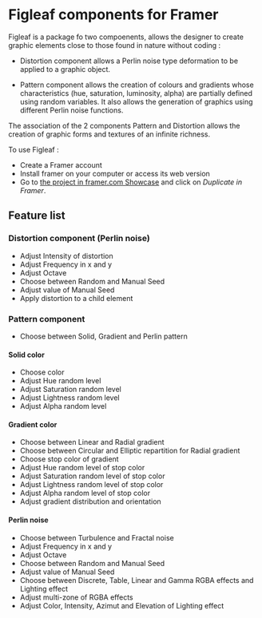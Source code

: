 # Figleaf components for Framer

Figleaf is a package fo two compoenents, allows the designer to create graphic elements close to those found in nature without coding :

* Distortion component allows a Perlin noise type deformation to be applied to a graphic object.

* Pattern component allows the creation of colours and gradients whose characteristics (hue, saturation, luminosity, alpha) are partially defined using random variables. It also allows the generation of graphics using different Perlin noise functions.

The association of the 2 components Pattern and Distortion allows the creation of graphic forms and textures of an infinite richness.

To use Figleaf :
* Create a Framer account
* Install framer on your computer or access its web version
* Go to [the project in framer.com Showcase](https://www.framer.com/showcase/project/sOrHUTSYXT7302rRXCrC/) and click on *Duplicate in Framer*.

## Feature list

### Distortion component (Perlin noise)
* Adjust Intensity of distortion
* Adjust Frequency in x and y
* Adjust Octave
* Choose between Random and Manual Seed
* Adjust value of Manual Seed
* Apply distortion to a child element

### Pattern component

* Choose between Solid, Gradient and Perlin pattern

#### Solid color
* Choose color
* Adjust Hue random level
* Adjust Saturation random level
* Adjust Lightness random level
* Adjust Alpha random level

#### Gradient color
* Choose between Linear and Radial gradient
* Choose between Circular and Elliptic repartition for Radial gradient
* Choose stop color of gradient
* Adjust Hue random level of stop color
* Adjust Saturation random level of stop color
* Adjust Lightness random level of stop color
* Adjust Alpha random level of stop color
* Adjust gradient distribution and orientation

#### Perlin noise
* Choose between Turbulence and Fractal noise
* Adjust Frequency in x and y
* Adjust Octave
* Choose between Random and Manual Seed
* Adjust value of Manual Seed
* Choose between Discrete, Table, Linear and Gamma RGBA effects and Lighting effect
* Adjust multi-zone of RGBA effects
* Adjust Color, Intensity, Azimut and Elevation of Lighting effect
